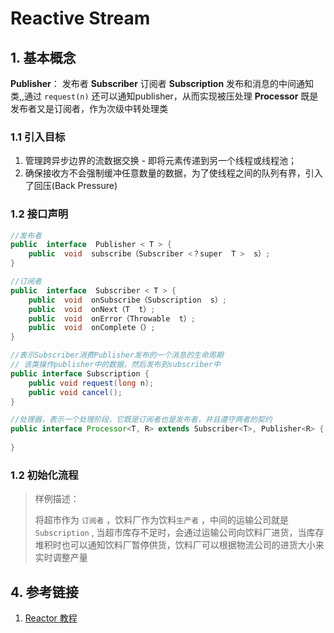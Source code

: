 # Reactive Stream

## 1. 基本概念

**Publisher**： 发布者
**Subscriber** 订阅者
**Subscription** 发布和消息的中间通知类,,通过 `request(n)` 还可以通知publisher，从而实现被压处理
**Processor** 既是发布者又是订阅者，作为次级中转处理类  

### 1.1 引入目标

1. 管理跨异步边界的流数据交换 - 即将元素传递到另一个线程或线程池；
2. 确保接收方不会强制缓冲任意数量的数据，为了使线程之间的队列有界，引入了回压(Back Pressure)

### 1.2 接口声明

```java
//发布者
public  interface  Publisher < T > {
	public  void  subscribe（Subscriber <？super  T >  s）;
}

//订阅者
public  interface  Subscriber < T > {
	public  void  onSubscribe（Subscription  s）;
	public  void  onNext（T  t）;
	public  void  onError（Throwable  t）;
	public  void  onComplete（）;
}

//表示Subscriber消费Publisher发布的一个消息的生命周期
// 该类操作publisher中的数据，然后发布到subscriber中
public interface Subscription {
	public void request(long n);
	public void cancel();
}

//处理器，表示一个处理阶段，它既是订阅者也是发布者，并且遵守两者的契约
public interface Processor<T, R> extends Subscriber<T>, Publisher<R> {
	
}
```

### 1.2 初始化流程


>  样例描述：
>
> 将超市作为 ``订阅者`` ，饮料厂作为饮料``生产者`` ，中间的运输公司就是 ``Subscription`` , 当超市库存不足时，会通过运输公司向饮料厂进货，当库存堆积时也可以通知饮料厂暂停供货，饮料厂可以根据物流公司的进货大小来实时调整产量


## 4. 参考链接

1. [Reactor 教程](https://juejin.cn/post/7011463863602249741)
